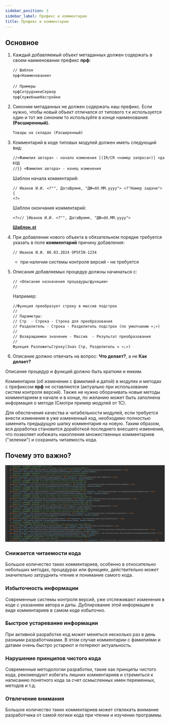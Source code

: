 ```yaml
---
sidebar_position: 3
sidebar_label: Префикс и комментарии
title: Префикс и комментарии
---
```


## Основное

1. Каждый добавляемый объект метаданных должен содержать в своем наименовании префикс **прф**:

    ```txt
    // Шаблон
    прф<Наименование>

    // Примеры
    прфСотрудникиСервер
    прфСлужебныеНастройки
    ```

2. Синоним метаданных не должен содержать наш префикс. Если нужно, чтобы новый объект отличался от типового т.к используется один и тот же синоним то используйте в конце наименования **(Расширенный).**

    ```txt
    Товары на складах (Расширенный)
    ```

3. Комментарий в коде типовых модулей должен иметь следующий вид:

    ```txt
    //<Фамилия автора> - начало изменения [(IR/CR <номер запроса>)] <дата изменения> {{
    КОД
    //}} <Фамилия автора> - конец изменения
    ```

    Шаблон начала комментарий:

    ```bsl
    // Иванов И.И. <?"", ДатаВремя, "ДФ=dd.MM.yyyy"> <?"Номер задачи"> {
    <?>
    ```

    Шаблон окончания комментарий:

    ```bsl
    <?>// }Иванов И.И. <?"", ДатаВремя, "ДФ=dd.MM.yyyy">
    ```

    **[Шаблон.st](_file/проект.st)**

4. При добавлении нового объекта в обязательном порядке требуется указать в поле **комментарий** причину добавления:

    ```bsl
    // Иванов И.И. 06.03.2024 OPSFIN-1234
    ```

    * при наличии системы контроля версий - не требуется

5. Описания добавляемых процедур должны начинаться с:

    ```bsl
    // <Описание назначения процедуры/функции>
    //
    ```

    Например:

    ```bsl
    //Функция преобразует строку в массив подстрок
    //
    // Параметры:
    // Стр  - Строка - Строка для преобразования
    // Разделитель - Строка - Разделитель подстрок (по умолчанию «;»)
    //
    // Возвращаемое значение - Массив  - Результат преобразования
    //
    Функция РазложитьСтроку(Знач Стр, Разделитель = «;»)
    ```

6. Описание должно отвечать на вопрос: **Что делает?**, а не **Как делает?**

Описание процедур и функций должно быть кратким и емким.

Комментарии (об изменении с фамилией и датой) в модулях и методах с префиксом **прф** не оставляются (актуально при использование систем контроля версий). Также не нужно оборачивать новые методы комментарием в начале и в конце, по желанию может быть заполнена информация о методе (Смотри пример модулей от 1С).

Для обеспечения качества и читабельности модулей, если требуется внести изменения в уже измененный код, необходимо полностью заменить предыдущую шапку комментария на новую. Таким образом, вся доработка становится доработкой последнего внесшего изменения, что позволяет избежать накопления множественных комментариев ("зеленки") и сохранить читаемость кода.

## Почему это важно?

![image](_img/module-bsl-comments.png)

### Снижается читаемости кода

Большое количество таких комментариев, особенно в относительно небольших методах, процедурах или функциях, действительно может значительно затруднить чтение и понимание самого кода.

### Избыточность информации

Современные системы контроля версий, уже отслеживают изменения в коде с указанием автора и даты. Дублирование этой информации в виде комментариев в самом коде избыточно.

### Быстрое устаревание информации

При активной разработке код может меняться несколько раз в день разными разработчиками. В этом случае комментарии с фамилиями и датами очень быстро устареют и потеряют актуальность.

### Нарушение принципов чистого кода

Современные методологии разработки, такие как принципы чистого кода, рекомендуют избегать лишних комментариев и стремиться к написанию понятного кода за счет осмысленных имен переменных, методов и т.д.

### Отвлечение внимания

Большое количество таких комментариев может отвлекать внимание разработчика от самой логики кода при чтении и изучении программы.

